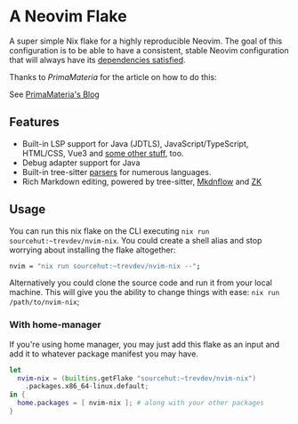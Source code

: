 # A Neovim Flake

A super simple Nix flake for a highly reproducible Neovim.  The goal of this
configuration is to be able to have a consistent, stable Neovim configuration
that will always have its [dependencies satisfied](https://github.com/wbthomason/packer.nvim/issues/1229).

Thanks to *PrimaMateria* for the article on how to do this:

See [PrimaMateria's Blog](https://primamateria.github.io/blog/neovim-nix/)

## Features

- Built-in LSP support for Java (JDTLS), JavaScript/TypeScript, HTML/CSS, Vue3
  and [some other stuff](./runtimeDeps.nix), too.
- Debug adapter support for Java
- Built-in tree-sitter [parsers](./tree-sitter.nix) for numerous languages.
- Rich Markdown editing, powered by tree-sitter, [Mkdnflow](https://github.com/jakewvincent/mkdnflow.nvim) and [ZK](https://github.com/mickael-menu/zk)

## Usage

You can run this nix flake on the CLI executing `nix run
sourcehut:~trevdev/nvim-nix`.  You could create a shell alias and stop worrying
about installing the flake altogether:

```bash
nvim = "nix run sourcehut:~trevdev/nvim-nix --";
```

Alternatively you could clone the source code and run it from your local
machine.  This will give you the ability to change things with ease: `nix run
/path/to/nvim-nix`;

### With home-manager

If you're using home manager, you may just add this flake as an input and add it
to whatever package manifest you may have.

```nix
let
  nvim-nix = (builtins.getFlake "sourcehut:~trevdev/nvim-nix")
    .packages.x86_64-linux.default;
in {
  home.packages = [ nvim-nix ]; # along with your other packages
}
```
